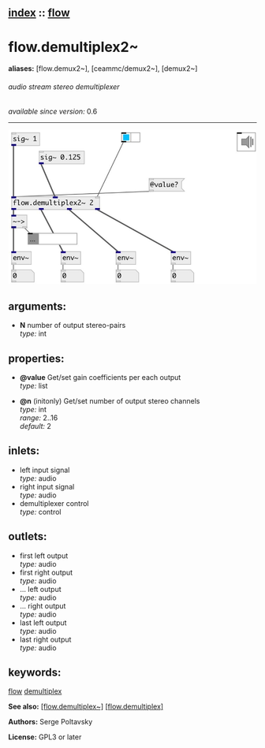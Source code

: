 [index](index.html) :: [flow](category_flow.html)
---

# flow.demultiplex2~
**aliases:** [flow.demux2\~], [ceammc/demux2\~], [demux2\~]


###### audio stream stereo demultiplexer

*available since version:* 0.6

---




[![example](../examples/img/flow.demultiplex2~.jpg)](../examples/pd/flow.demultiplex2~.pd)



## arguments:

* **N**
number of output stereo-pairs<br>
_type:_ int<br>





## properties:

* **@value** 
Get/set gain coefficients per each output<br>
_type:_ list<br>

* **@n** (initonly)
Get/set number of output stereo channels<br>
_type:_ int<br>
_range:_ 2..16<br>
_default:_ 2<br>



## inlets:

* left input signal<br>
_type:_ audio
* right input signal<br>
_type:_ audio
* demultiplexer control<br>
_type:_ control



## outlets:

* first left output<br>
_type:_ audio
* first right output<br>
_type:_ audio
* ... left output<br>
_type:_ audio
* ... right output<br>
_type:_ audio
* last left output<br>
_type:_ audio
* last right output<br>
_type:_ audio



## keywords:

[flow](keywords/flow.html)
[demultiplex](keywords/demultiplex.html)



**See also:**
[\[flow.demultiplex~\]](flow.demultiplex~.html)
[\[flow.demultiplex\]](flow.demultiplex.html)




**Authors:** Serge Poltavsky




**License:** GPL3 or later





